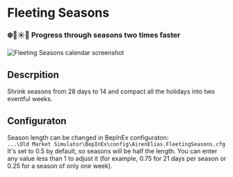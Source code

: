 # Fleeting Seasons
### ❄️🌱☀️🍂 Progress through seasons two times faster
![Fleeting Seasons calendar screenshot](https://i.ibb.co/DVYbWwt/image.png "Title")
## Descrpition
Shrink seasons from 28 days to 14 and compact all the holidays into two eventful weeks.  
## Configuraton
Season length can be changed in BepInEx configuraton:  
`...\Old Market Simulator\BepInEx\config\AirenElias.FleetingSeasons.cfg`  
It's set to 0.5 by default, so seasons will be half the length. You can enter any value less than 1 to adjust it (for example, 0.75 for 21 days per season or 0.25 for a season of only one week).
